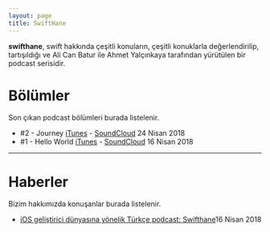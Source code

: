 ```yaml
---
layout: page
title: SwiftHane
---
```


__swifthane__, swift hakkında çeşitli konuların, çeşitli konuklarla değerlendirilip, tartışıldığı ve Ali Can Batur ile Ahmet Yalçınkaya tarafından yürütülen bir podcast serisidir.


# Bölümler

Son çıkan podcast bölümleri burada listelenir.

<ul class="posts">
	<li>#2 - Journey         <a href="https://itunes.apple.com/tr/podcast/id1372006454">iTunes</a> - <a href="https://soundcloud.com/swifthane/journey">SoundCloud</a> <span class="when hidden-xs">24 Nisan 2018</span></li>
	<li>#1 - Hello World         <a href="https://itunes.apple.com/tr/podcast/id1372006454">iTunes</a> - <a href="https://soundcloud.com/swifthane/hello-world">SoundCloud</a> <span class="when hidden-xs">16 Nisan 2018</span></li>
</ul>

<hr />

# Haberler

Bizim hakkımızda konuşanlar burada listelenir.

<ul class="posts">
	<li><a href="https://www.sihirlielma.com/2018/04/16/ios-gelistirici-dunyasina-yonelik-turkce-podcast-swifthane/">iOS geliştirici dünyasına yönelik Türkçe podcast: Swifthane</a><span class="when hidden-xs">16 Nisan 2018</span></li>
</ul>
